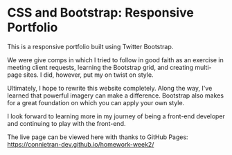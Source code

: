 
# CSS and Bootstrap: Responsive Portfolio


This is a responsive portfolio built using Twitter Bootstrap. 

We were give comps in which I tried to follow in good faith as an exercise in meeting client requests, learning the Bootstrap grid, and creating multi-page sites. I did, however, put my on twist on style.

Ultimately, I hope to rewrite this website completely. Along the way, I've learned that powerful imagery can make a difference. Bootstrap also makes for a great foundation on which you can apply your own style.

I look forward to learning more in my journey of being a front-end developer and continuing to play with the front-end.

The live page can be viewed here with thanks to GitHub Pages: https://connietran-dev.github.io/homework-week2/